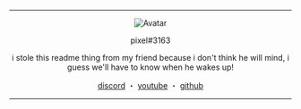 ------
<p align="center">  
  <img src="https://media.giphy.com/media/tsX3YMWYzDPjAARfeg/source.gif" alt="Avatar">
</p>
<p align="center">
    pixel#3163
<p align="center">
i stole this readme thing from my friend because i don't think he will mind, i guess we'll have to know when he wakes up!
<p align="center">
</p>
<p align="center">
<a href="https://discord.com/users/338739156920303617">discord</a>
    ・
    <a href="https://www.youtube.com/channel/UCmCmez_tgRxcdmMJ_5Lrgxg">youtube</a>
    ・
    <a href="https://github.com/pixeell">github</a>
</p>

<p align="center">  

-----
